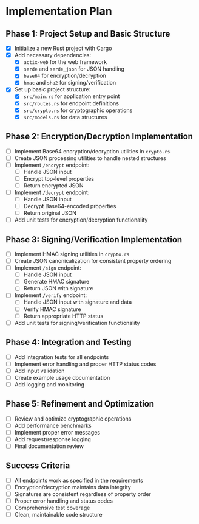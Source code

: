 # Implementation Plan

## Phase 1: Project Setup and Basic Structure
- [x] Initialize a new Rust project with Cargo
- [x] Add necessary dependencies:
  - [x] `actix-web` for the web framework
  - [x] `serde` and `serde_json` for JSON handling
  - [x] `base64` for encryption/decryption
  - [x] `hmac` and `sha2` for signing/verification
- [x] Set up basic project structure:
  - [x] `src/main.rs` for application entry point
  - [x] `src/routes.rs` for endpoint definitions
  - [x] `src/crypto.rs` for cryptographic operations
  - [x] `src/models.rs` for data structures

## Phase 2: Encryption/Decryption Implementation
- [ ] Implement Base64 encryption/decryption utilities in `crypto.rs`
- [ ] Create JSON processing utilities to handle nested structures
- [ ] Implement `/encrypt` endpoint:
  - [ ] Handle JSON input
  - [ ] Encrypt top-level properties
  - [ ] Return encrypted JSON
- [ ] Implement `/decrypt` endpoint:
  - [ ] Handle JSON input
  - [ ] Decrypt Base64-encoded properties
  - [ ] Return original JSON
- [ ] Add unit tests for encryption/decryption functionality

## Phase 3: Signing/Verification Implementation
- [ ] Implement HMAC signing utilities in `crypto.rs`
- [ ] Create JSON canonicalization for consistent property ordering
- [ ] Implement `/sign` endpoint:
  - [ ] Handle JSON input
  - [ ] Generate HMAC signature
  - [ ] Return JSON with signature
- [ ] Implement `/verify` endpoint:
  - [ ] Handle JSON input with signature and data
  - [ ] Verify HMAC signature
  - [ ] Return appropriate HTTP status
- [ ] Add unit tests for signing/verification functionality

## Phase 4: Integration and Testing
- [ ] Add integration tests for all endpoints
- [ ] Implement error handling and proper HTTP status codes
- [ ] Add input validation
- [ ] Create example usage documentation
- [ ] Add logging and monitoring

## Phase 5: Refinement and Optimization
- [ ] Review and optimize cryptographic operations
- [ ] Add performance benchmarks
- [ ] Implement proper error messages
- [ ] Add request/response logging
- [ ] Final documentation review

## Success Criteria
- [ ] All endpoints work as specified in the requirements
- [ ] Encryption/decryption maintains data integrity
- [ ] Signatures are consistent regardless of property order
- [ ] Proper error handling and status codes
- [ ] Comprehensive test coverage
- [ ] Clean, maintainable code structure
